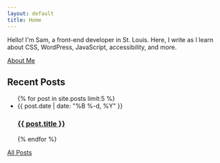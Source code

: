 ```yaml
---
layout: default
title: Home
---
```

<div class="intro">
  <div class="intro-text">
    <p>Hello! I'm Sam, a front-end developer in St. Louis. Here, I write as I learn about CSS, WordPress, JavaScript, accessibility, and more.</p>
    <a class="cta" href="/about">About Me</a>
  </div>
</div>

<div class="home-posts">
  <h2>Recent Posts</h2>

  <ul class="post-list">
  {% for post in site.posts limit:5 %}
    <li>
      <span class="post-meta">{{ post.date | date: "%B %-d, %Y" }}</span>
      <h3 class="post-title"><a class="post-link" href="{{ post.url | prepend: site.baseurl }}">{{ post.title }}</a></h3>
    </li>
  {% endfor %}
  </ul>

  <div class="view-all">
    <a href="/posts">All Posts</a>
  </div>
</div>
